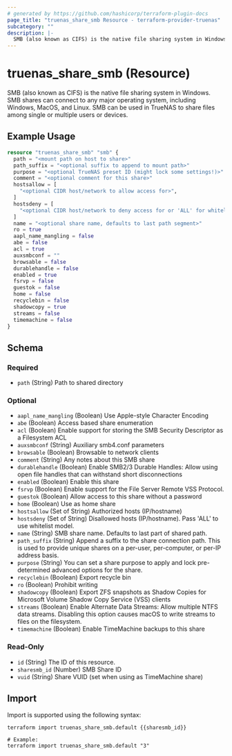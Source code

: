 ```yaml
---
# generated by https://github.com/hashicorp/terraform-plugin-docs
page_title: "truenas_share_smb Resource - terraform-provider-truenas"
subcategory: ""
description: |-
  SMB (also known as CIFS) is the native file sharing system in Windows. SMB shares can connect to any major operating system, including Windows, MacOS, and Linux. SMB can be used in TrueNAS to share files among single or multiple users or devices.
---
```


# truenas_share_smb (Resource)

SMB (also known as CIFS) is the native file sharing system in Windows. SMB shares can connect to any major operating system, including Windows, MacOS, and Linux. SMB can be used in TrueNAS to share files among single or multiple users or devices.

## Example Usage

```terraform
resource "truenas_share_smb" "smb" {
  path = "<mount path on host to share>"
  path_suffix = "<optional suffix to append to mount path>"
  purpose = "<optional TrueNAS preset ID (might lock some settings!)>"
  comment = "<optional comment for this share>"
  hostsallow = [
    "<optional CIDR host/network to allow access for>",
  ]
  hostsdeny = [
    "<optional CIDR host/network to deny access for or 'ALL' for whitelist model>",
  ]
  name = "<optional share name, defaults to last path segment>"
  ro = true
  aapl_name_mangling = false
  abe = false
  acl = true
  auxsmbconf = ""
  browsable = false
  durablehandle = false
  enabled = true
  fsrvp = false
  guestok = false
  home = false
  recyclebin = false
  shadowcopy = true
  streams = false
  timemachine = false
}
```

<!-- schema generated by tfplugindocs -->
## Schema

### Required

- `path` (String) Path to shared directory

### Optional

- `aapl_name_mangling` (Boolean) Use Apple-style Character Encoding
- `abe` (Boolean) Access based share enumeration
- `acl` (Boolean) Enable support for storing the SMB Security Descriptor as a Filesystem ACL
- `auxsmbconf` (String) Auxiliary smb4.conf parameters
- `browsable` (Boolean) Browsable to network clients
- `comment` (String) Any notes about this SMB share
- `durablehandle` (Boolean) Enable SMB2/3 Durable Handles: Allow using open file handles that can withstand short disconnections
- `enabled` (Boolean) Enable this share
- `fsrvp` (Boolean) Enable support for the File Server Remote VSS Protocol.
- `guestok` (Boolean) Allow access to this share without a password
- `home` (Boolean) Use as home share
- `hostsallow` (Set of String) Authorized hosts (IP/hostname)
- `hostsdeny` (Set of String) Disallowed hosts (IP/hostname). Pass 'ALL' to use whitelist model.
- `name` (String) SMB share name. Defaults to last part of shared path.
- `path_suffix` (String) Append a suffix to the share connection path. This is used to provide unique shares on a per-user, per-computer, or per-IP address basis.
- `purpose` (String) You can set a share purpose to apply and lock pre-determined advanced options for the share.
- `recyclebin` (Boolean) Export recycle bin
- `ro` (Boolean) Prohibit writing
- `shadowcopy` (Boolean) Export ZFS snapshots as Shadow Copies for Microsoft Volume Shadow Copy Service (VSS) clients
- `streams` (Boolean) Enable Alternate Data Streams: Allow multiple NTFS data streams. Disabling this option causes macOS to write streams to files on the filesystem.
- `timemachine` (Boolean) Enable TimeMachine backups to this share

### Read-Only

- `id` (String) The ID of this resource.
- `sharesmb_id` (Number) SMB Share ID
- `vuid` (String) Share VUID (set when using as TimeMachine share)

## Import

Import is supported using the following syntax:

```shell
terraform import truenas_share_smb.default {{sharesmb_id}}

# Example:
terraform import truenas_share_smb.default "3"
```
